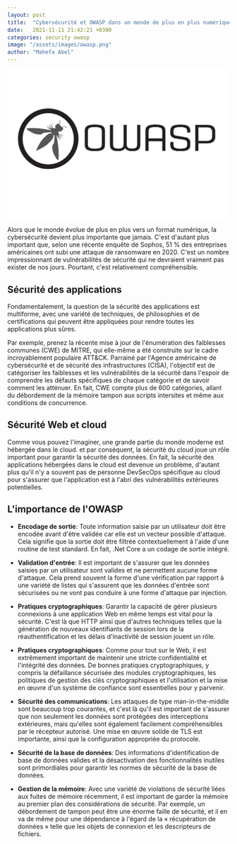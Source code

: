 ```yaml
---
layout: post
title:  "Cybersécurité et OWASP dans un monde de plus en plus numérique"
date:   2021-11-11 21:42:21 +0300
categories: security owasp
image: "/assets/images/owasp.png"
author: "Mahefa Abel"
---
```


![Cybersécurité et OWASP](/assets/images/owasp.png)

Alors que le monde évolue de plus en plus vers un format numérique, la cybersécurité devient plus importante que jamais. C'est d'autant plus important que, selon une récente enquête de Sophos, 51 % des entreprises américaines ont subi une attaque de ransomware en 2020. C'est un nombre impressionnant de vulnérabilités de sécurité qui ne devraient vraiment pas exister de nos jours. Pourtant, c'est relativement compréhensible.

## Sécurité des applications

Fondamentalement, la question de la sécurité des applications est multiforme, avec une variété de techniques, de philosophies et de certifications qui peuvent être appliquées pour rendre toutes les applications plus sûres.

Par exemple, prenez la récente mise à jour de l'énumération des faiblesses communes (CWE) de MITRE, qui elle-même a été construite sur le cadre incroyablement populaire ATT&CK. Parrainé par l'Agence américaine de cybersécurité et de sécurité des infrastructures (CISA), l'objectif est de catégoriser les faiblesses et les vulnérabilités de la sécurité dans l'espoir de comprendre les défauts spécifiques de chaque catégorie et de savoir comment les atténuer. En fait, CWE compte plus de 600 catégories, allant du débordement de la mémoire tampon aux scripts intersites et même aux conditions de concurrence.

## Sécurité Web et cloud

Comme vous pouvez l'imaginer, une grande partie du monde moderne est hébergée dans le cloud. et par conséquent, la sécurité du cloud joue un rôle important pour garantir la sécurité des données. En fait, la sécurité des applications hébergées dans le cloud est devenue un problème, d'autant plus qu'il n'y a souvent pas de personne DevSecOps spécifique au cloud pour s'assurer que l'application est à l'abri des vulnérabilités extérieures potentielles.

## L'importance de l'OWASP

-   **Encodage de sortie**: Toute information saisie par un utilisateur doit être encodée avant d'être validée car elle est un vecteur possible d'attaque. Cela signifie que la sortie doit être filtrée contextuellement à l'aide d'une routine de test standard. En fait, .Net Core a un codage de sortie intégré.

-   **Validation d'entrée**: Il est important de s'assurer que les données saisies par un utilisateur sont valides et ne permettent aucune forme d'attaque. Cela prend souvent la forme d'une vérification par rapport à une variété de listes qui s'assurent que les données d'entrée sont sécurisées ou ne vont pas conduire à une forme d'attaque par injection.

-   **Pratiques cryptographiques**: Garantir la capacité de gérer plusieurs connexions à une application Web en même temps est vital pour la sécurité. C'est là que HTTP ainsi que d'autres techniques telles que la génération de nouveaux identifiants de session lors de la réauthentification et les délais d'inactivité de session jouent un rôle.

-   **Pratiques cryptographiques**: Comme pour tout sur le Web, il est extrêmement important de maintenir une stricte confidentialité et l'intégrité des données. De bonnes pratiques cryptographiques, y compris la défaillance sécurisée des modules cryptographiques, les politiques de gestion des clés cryptographiques et l'utilisation et la mise en œuvre d'un système de confiance sont essentielles pour y parvenir.

-   **Sécurité des communications**: Les attaques de type man-in-the-middle sont beaucoup trop courantes, et c'est là qu'il est important de s'assurer que non seulement les données sont protégées des interceptions extérieures, mais qu'elles sont également facilement compréhensibles par le récepteur autorisé. Une mise en œuvre solide de TLS est importante, ainsi que la configuration appropriée du protocole.

-   **Sécurité de la base de données**: Des informations d'identification de base de données valides et la désactivation des fonctionnalités inutiles sont primordiales pour garantir les normes de sécurité de la base de données.

-   **Gestion de la mémoire**: Avec une variété de violations de sécurité liées aux fuites de mémoire récemment, il est important de garder la mémoire au premier plan des considérations de sécurité. Par exemple, un débordement de tampon peut être une énorme faille de sécurité, et il en va de même pour une dépendance à l'égard de la « récupération de données » telle que les objets de connexion et les descripteurs de fichiers.